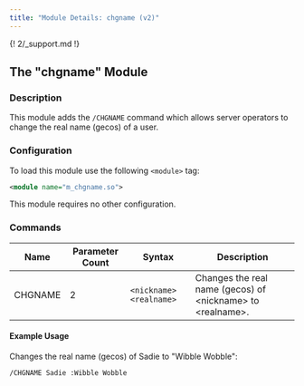 ```yaml
---
title: "Module Details: chgname (v2)"
---
```


{! 2/_support.md !}

## The "chgname" Module

### Description

This module adds the `/CHGNAME` command which allows server operators to change the real name (gecos) of a user.

### Configuration

To load this module use the following `<module>` tag:

```xml
<module name="m_chgname.so">
```

This module requires no other configuration.

### Commands

Name    | Parameter Count | Syntax                  | Description
------- | --------------- | ----------------------- | -----------
CHGNAME | 2               | `<nickname> <realname>` | Changes the real name (gecos) of &lt;nickname&gt; to &lt;realname&gt;.

#### Example Usage

Changes the real name (gecos) of Sadie to "Wibble Wobble":

```plaintext
/CHGNAME Sadie :Wibble Wobble
```
